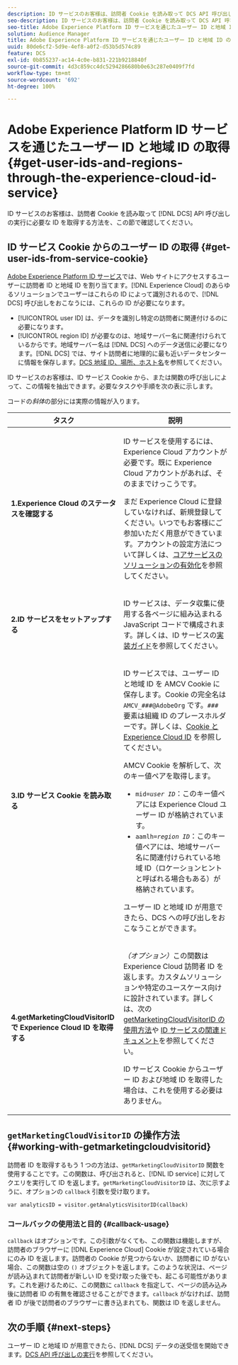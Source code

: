 ```yaml
---
description: ID サービスのお客様は、訪問者 Cookie を読み取って DCS API 呼び出しの実行に必要な ID を取得する方法を、この節で確認してください。
seo-description: ID サービスのお客様は、訪問者 Cookie を読み取って DCS API 呼び出しの実行に必要な ID を取得する方法を、この節で確認してください。
seo-title: Adobe Experience Platform ID サービスを通じたユーザー ID と地域 ID の取得
solution: Audience Manager
title: Adobe Experience Platform ID サービスを通じたユーザー ID と地域 ID の取得
uuid: 80de6cf2-5d9e-4ef8-a0f2-d53b5d574c89
feature: DCS
exl-id: 0b855237-ac14-4c0e-b831-221b9218840f
source-git-commit: 4d3c859cc4dc5294286680b0e63c287e0409f7fd
workflow-type: tm+mt
source-wordcount: '692'
ht-degree: 100%

---
```


# Adobe Experience Platform ID サービスを通じたユーザー ID と地域 ID の取得 {#get-user-ids-and-regions-through-the-experience-cloud-id-service}

ID サービスのお客様は、訪問者 Cookie を読み取って [!DNL DCS] API 呼び出しの実行に必要な ID を取得する方法を、この節で確認してください。

## ID サービス Cookie からのユーザー ID の取得 {#get-user-ids-from-service-cookie}

[Adobe Experience Platform ID サービス](https://docs.adobe.com/content/help/ja-JP/id-service/using/home.html)では、Web サイトにアクセスするユーザーに訪問者 ID と地域 ID を割り当てます。[!DNL Experience Cloud] のあらゆるソリューションでユーザーはこれらの ID によって識別されるので、[!DNL DCS] 呼び出しをおこなうには、これらの ID が必要になります。

* [!UICONTROL user ID] は、データを識別し特定の訪問者に関連付けるのに必要になります。
* [!UICONTROL region ID] が必要なのは、地域サーバー名に関連付けられているからです。地域サーバー名は [!DNL DCS] へのデータ送信に必要になります。[!DNL DCS] では、サイト訪問者に地理的に最も近いデータセンターに情報を保存します。[DCS 地域 ID、場所、ホスト名](../../../api/dcs-intro/dcs-api-reference/dcs-regions.md)を参照してください。

ID サービスのお客様は、ID サービス Cookie から、または関数の呼び出しによって、この情報を抽出できます。必要なタスクや手順を次の表に示します。

コードの&#x200B;*斜体*&#x200B;の部分には実際の情報が入ります。

<table id="table_660EBE1C24DD4FBE9DCE5191836C9135"> 
 <thead> 
  <tr> 
   <th colname="col1" class="entry"> タスク </th> 
   <th colname="col2" class="entry"> 説明 </th> 
  </tr> 
 </thead>
 <tbody> 
  <tr> 
   <td colname="col1"> <p> <b>1.<span class="keyword">Experience Cloud</span> のステータスを確認する</b> </p> </td> 
   <td colname="col2"> <p>ID サービスを使用するには、<span class="keyword">Experience Cloud</span> アカウントが必要です。既に <span class="keyword">Experience Cloud</span> アカウントがあれば、そのままでけっこうです。 </p> <p> まだ <span class="keyword">Experience Cloud</span> に登録していなければ、新規登録してください。いつでもお客様にご参加いただく用意ができています。アカウントの設定方法について詳しくは、<a href="https://docs.adobe.com/content/help/ja-JP/core-services/interface/about-core-services/core-services.html" format="https" scope="external">コアサービスのソリューションの有効化</a>を参照してください。 </p> </td> 
  </tr> 
  <tr> 
   <td colname="col1"> <p> <b>2.<span class="keyword">ID サービス</span>をセットアップする</b> </p> </td> 
   <td colname="col2"> <p><span class="keyword">ID サービス</span>は、データ収集に使用する各ページに組み込まれる JavaScript コードで構成されます。詳しくは、ID サービスの<a href="https://docs.adobe.com/content/help/ja-JP/id-service/using/implementation/implementation-guides.html" format="https" scope="external">実装ガイド</a>を参照してください。 </p> </td> 
  </tr> 
  <tr> 
   <td colname="col1"> <p> <b>3.<span class="keyword">ID サービス</span> Cookie を読み取る</b> </p> </td> 
   <td colname="col2"> <p><span class="keyword">ID サービス</span>では、ユーザー ID と地域 ID を AMCV Cookie に保存します。Cookie の完全名は <code>AMCV_<i>###</i>@AdobeOrg</code> です。<code><i>###</i></code> 要素は組織 ID のプレースホルダーです。詳しくは、<a href="https://docs.adobe.com/content/help/ja-JP/id-service/using/intro/cookies.html" format="https" scope="external">Cookie と Experience Cloud ID</a> を参照してください。 </p> <p>AMCV Cookie を解析して、次のキー値ペアを取得します。 </p> <p> 
     <ul id="ul_502ECFCDDD084D448B5EDC4E5C0909C1"> 
      <li id="li_662FFA36AC854E699D50A183B161D654"> <code>mid=<i>user ID</i></code>：このキー値ペアには <span class="keyword">Experience Cloud</span> ユーザー ID が格納されています。 </li> 
      <li id="li_65422233187B4217B50DC52DBD58F404"> <code>aamlh=<i>region ID</i></code>：このキー値ペアには、地域サーバー名に関連付けられている地域 ID（<span class="term">ロケーションヒント</span>と呼ばれる場合もある）が格納されています。 </li> 
     </ul> </p> <p>ユーザー ID と地域 ID が用意できたら、<span class="wintitle">DCS</span> への呼び出しをおこなうことができます。 </p> </td> 
  </tr> 
  <tr> 
   <td colname="col1"> <p> <b>4.getMarketingCloudVisitorID で <span class="keyword">Experience Cloud ID</span> を取得する</b> </p> </td> 
   <td colname="col2"> <p><i>（オプション）</i>この関数は <span class="keyword">Experience Cloud</span> 訪問者 ID を返します。カスタムソリューションや特定のユースケース向けに設計されています。詳しくは、次の <a href="../../../api/dcs-intro/dcs-s2s/dcs-mcid-ids.md#working-with-getmarketingcloudvisitorid">getMarketingCloudVisitorID の使用方法</a>や <a href="https://docs.adobe.com/content/help/ja-JP/id-service/using/id-service-api/methods/getmcvid.html" format="https" scope="external">ID サービスの関連ドキュメント</a>を参照してください。 </p> <p>ID サービス Cookie からユーザー ID および地域 ID を取得した場合は、これを使用する必要はありません。 </p> </td> 
  </tr> 
 </tbody> 
</table>

## `getMarketingCloudVisitorID` の操作方法  {#working-with-getmarketingcloudvisitorid}

訪問者 ID を取得するもう 1 つの方法は、`getMarketingCloudVisitorID` 関数を使用することです。この関数は、呼び出されると、[!DNL ID service] に対してクエリを実行して ID を返します。`getMarketingCloudVisitorID` は、次に示すように、オプションの `callback` 引数を受け取ります。

`var analyticsID = visitor.getAnalyticsVisitorID(callback)`

### コールバックの使用法と目的 {#callback-usage}

`callback` はオプションです。この引数がなくても、この関数は機能しますが、訪問者のブラウザーに [!DNL Experience Cloud] Cookie が設定されている場合にのみ ID を返します。訪問者の Cookie が見つからないか、訪問者に ID がない場合、この関数は空の `()` オブジェクトを返します。このような状況は、ページが読み込まれて訪問者が新しい ID を受け取った後でも、起こる可能性があります。これを避けるために、この関数に `callback` を指定して、ページの読み込み後に訪問者 ID の有無を確認させることができます。`callback` がなければ、訪問者 ID が後で訪問者のブラウザーに書き込まれても、関数は ID を返しません。

## 次の手順 {#next-steps}

ユーザー ID と地域 ID が用意できたら、[!DNL DCS] データの送受信を開始できます。[DCS API 呼び出しの実行](../../../api/dcs-intro/dcs-s2s/dcs-s2s-calls.md)を参照してください。
